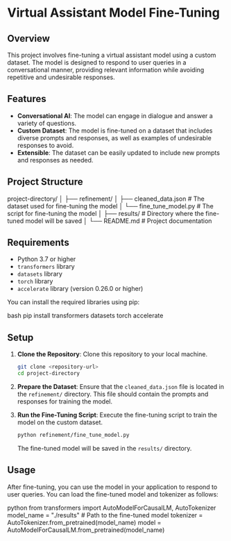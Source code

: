 # Virtual Assistant Model Fine-Tuning

## Overview

This project involves fine-tuning a virtual assistant model using a custom dataset. The model is designed to respond to user queries in a conversational manner, providing relevant information while avoiding repetitive and undesirable responses.

## Features

- **Conversational AI**: The model can engage in dialogue and answer a variety of questions.
- **Custom Dataset**: The model is fine-tuned on a dataset that includes diverse prompts and responses, as well as examples of undesirable responses to avoid.
- **Extensible**: The dataset can be easily updated to include new prompts and responses as needed.

## Project Structure

project-directory/
│
├── refinement/
│ ├── cleaned_data.json # The dataset used for fine-tuning the model
│ └── fine_tune_model.py # The script for fine-tuning the model
│
├── results/ # Directory where the fine-tuned model will be saved
│
└── README.md # Project documentation


## Requirements

- Python 3.7 or higher
- `transformers` library
- `datasets` library
- `torch` library
- `accelerate` library (version 0.26.0 or higher)

You can install the required libraries using pip:

bash
pip install transformers datasets torch accelerate


## Setup

1. **Clone the Repository**:
   Clone this repository to your local machine.

   ```bash
   git clone <repository-url>
   cd project-directory
   ```

2. **Prepare the Dataset**:
   Ensure that the `cleaned_data.json` file is located in the `refinement/` directory. This file should contain the prompts and responses for training the model.

3. **Run the Fine-Tuning Script**:
   Execute the fine-tuning script to train the model on the custom dataset.

   ```bash
   python refinement/fine_tune_model.py
   ```

   The fine-tuned model will be saved in the `results/` directory.

## Usage

After fine-tuning, you can use the model in your application to respond to user queries. You can load the fine-tuned model and tokenizer as follows:

python
from transformers import AutoModelForCausalLM, AutoTokenizer
model_name = "./results" # Path to the fine-tuned model
tokenizer = AutoTokenizer.from_pretrained(model_name)
model = AutoModelForCausalLM.from_pretrained(model_name)
